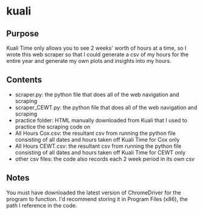 # kuali

## Purpose

Kuali Time only allows you to see 2 weeks' worth of hours at a time, so I wrote this web scraper so that I could generate a csv of my hours for the entire year and generate my own plots and insights into my hours.

## Contents

- scraper.py: the python file that does all of the web navigation and scraping
- scraper_CEWT.py: the python file that does all of the web navigation and scraping
- practice folder: HTML manually downloaded from Kuali that I used to practice the scraping code on
- All Hours Cox.csv: the resultant csv from running the python file consisting of all dates and hours taken off Kuali Time for Cox only
- All Hours CEWT.csv: the resultant csv from running the python file consisting of all dates and hours taken off Kuali Time for CEWT only
- other csv files: the code also records each 2 week period in its own csv

## Notes

You must have downloaded the latest version of ChromeDriver for the program to function. I'd recommend storing it in Program Files (x86), the path I reference in the code.
